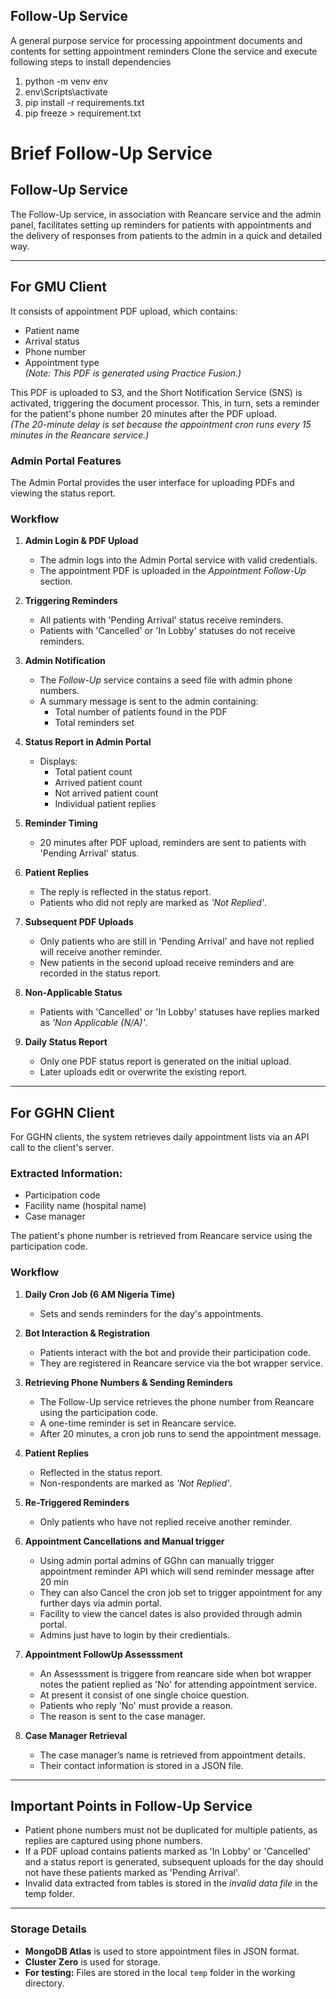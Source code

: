 
## Follow-Up Service
A general purpose service for processing appointment documents and contents for setting appointment reminders
Clone the service and execute following steps to install dependencies
1. python -m venv env
2. env\Scripts\activate
3. pip install -r requirements.txt
4. pip freeze > requirement.txt

# Brief Follow-Up Service

## Follow-Up Service

The Follow-Up service, in association with Reancare service and the admin panel, facilitates setting up reminders for patients with appointments and the delivery of responses from patients to the admin in a quick and detailed way.

---

## For GMU Client

It consists of appointment PDF upload, which contains:
- Patient name
- Arrival status
- Phone number
- Appointment type  
  *(Note: This PDF is generated using Practice Fusion.)*

This PDF is uploaded to S3, and the Short Notification Service (SNS) is activated, triggering the document processor. This, in turn, sets a reminder for the patient's phone number 20 minutes after the PDF upload.  
*(The 20-minute delay is set because the appointment cron runs every 15 minutes in the Reancare service.)*

### Admin Portal Features

The Admin Portal provides the user interface for uploading PDFs and viewing the status report.

### Workflow

1. **Admin Login & PDF Upload**  
   - The admin logs into the Admin Portal service with valid credentials.
   - The appointment PDF is uploaded in the *Appointment Follow-Up* section.

2. **Triggering Reminders**  
   - All patients with 'Pending Arrival' status receive reminders.
   - Patients with 'Cancelled' or 'In Lobby' statuses do not receive reminders.

3. **Admin Notification**  
   - The *Follow-Up* service contains a seed file with admin phone numbers.
   - A summary message is sent to the admin containing:
     - Total number of patients found in the PDF
     - Total reminders set

4. **Status Report in Admin Portal**  
   - Displays:
     - Total patient count
     - Arrived patient count
     - Not arrived patient count
     - Individual patient replies

5. **Reminder Timing**  
   - 20 minutes after PDF upload, reminders are sent to patients with 'Pending Arrival' status.

6. **Patient Replies**  
   - The reply is reflected in the status report.
   - Patients who did not reply are marked as *'Not Replied'*.

7. **Subsequent PDF Uploads**  
   - Only patients who are still in 'Pending Arrival' and have not replied will receive another reminder.
   - New patients in the second upload receive reminders and are recorded in the status report.

8. **Non-Applicable Status**  
   - Patients with 'Cancelled' or 'In Lobby' statuses have replies marked as *'Non Applicable (N/A)'*.

9. **Daily Status Report**  
   - Only one PDF status report is generated on the initial upload.
   - Later uploads edit or overwrite the existing report.

---

## For GGHN Client

For GGHN clients, the system retrieves daily appointment lists via an API call to the client's server.

### Extracted Information:
- Participation code
- Facility name (hospital name)
- Case manager

The patient's phone number is retrieved from Reancare service using the participation code.

### Workflow

1. **Daily Cron Job (6 AM Nigeria Time)**  
   - Sets and sends reminders for the day's appointments.

2. **Bot Interaction & Registration**  
   - Patients interact with the bot and provide their participation code.
   - They are registered in Reancare service via the bot wrapper service.

3. **Retrieving Phone Numbers & Sending Reminders**  
   - The Follow-Up service retrieves the phone number from Reancare using the participation code.
   - A one-time reminder is set in Reancare service.
   - After 20 minutes, a cron job runs to send the appointment message.

4. **Patient Replies**  
   - Reflected in the status report.
   - Non-respondents are marked as *'Not Replied'*.

5. **Re-Triggered Reminders**  
   - Only patients who have not replied receive another reminder.

6. **Appointment Cancellations and Manual trigger**  
   - Using admin portal admins of GGhn can manually trigger appointment reminder API which will send reminder message after 20 min 
   - They can also Cancel the cron job set to trigger appointment for any further days via admin portal.
   - Facility to view the cancel dates is also provided through admin portal.
   - Admins just have to login by their credientials.

7. **Appointment FollowUp Assesssment** 
   - An Assesssment is triggere from reancare side when bot wrapper notes the patient replied as 'No' for attending appointment service.
   - At present it consist of one single choice question.
   - Patients who reply 'No' must provide a reason.
   - The reason is sent to the case manager.

8. **Case Manager Retrieval**  
   - The case manager’s name is retrieved from appointment details.
   - Their contact information is stored in a JSON file.

---

## **Important Points in Follow-Up Service**

- Patient phone numbers must not be duplicated for multiple patients, as replies are captured using phone numbers.
- If a PDF upload contains patients marked as 'In Lobby' or 'Cancelled' and a status report is generated, subsequent uploads for the day should not have these patients marked as 'Pending Arrival'.
- Invalid data extracted from tables is stored in the *invalid data file* in the temp folder.

---

### **Storage Details**
- **MongoDB Atlas** is used to store appointment files in JSON format.
- **Cluster Zero** is used for storage.
- **For testing:** Files are stored in the local `temp` folder in the working directory.
